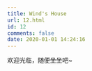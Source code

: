 ```yaml
---
title: Wind's House
url: 12.html
id: 12
comments: false
date: 2020-01-01 14:24:16
---
```


欢迎光临，随便坐坐吧~